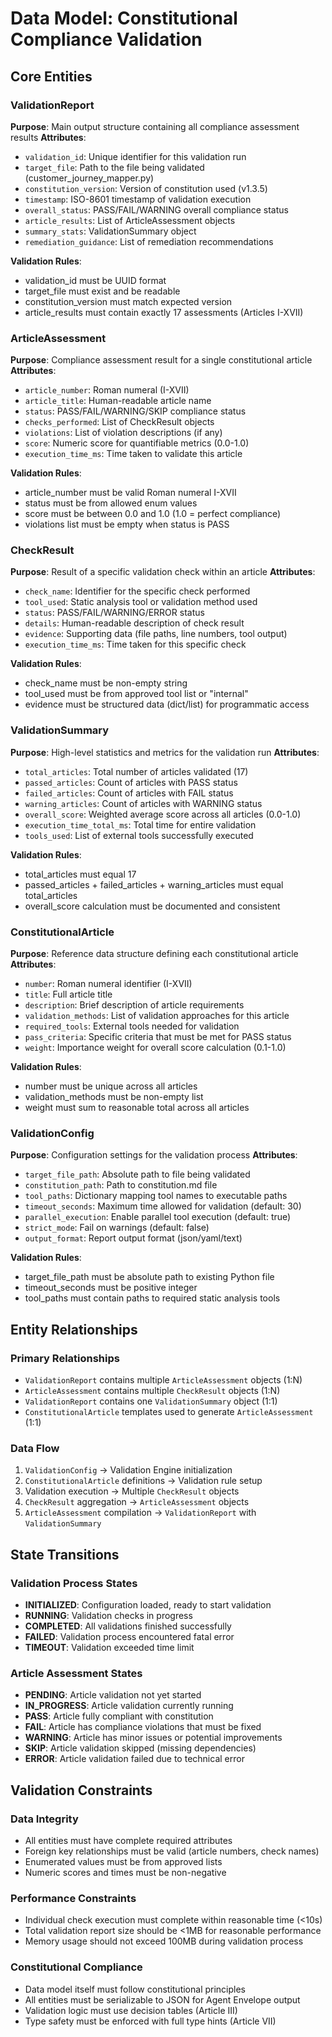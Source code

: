 # Data Model: Constitutional Compliance Validation

## Core Entities

### ValidationReport
**Purpose**: Main output structure containing all compliance assessment results
**Attributes**:
- `validation_id`: Unique identifier for this validation run
- `target_file`: Path to the file being validated (customer_journey_mapper.py)
- `constitution_version`: Version of constitution used (v1.3.5)
- `timestamp`: ISO-8601 timestamp of validation execution
- `overall_status`: PASS/FAIL/WARNING overall compliance status
- `article_results`: List of ArticleAssessment objects
- `summary_stats`: ValidationSummary object
- `remediation_guidance`: List of remediation recommendations

**Validation Rules**:
- validation_id must be UUID format
- target_file must exist and be readable
- constitution_version must match expected version
- article_results must contain exactly 17 assessments (Articles I-XVII)

### ArticleAssessment
**Purpose**: Compliance assessment result for a single constitutional article
**Attributes**:
- `article_number`: Roman numeral (I-XVII)
- `article_title`: Human-readable article name
- `status`: PASS/FAIL/WARNING/SKIP compliance status
- `checks_performed`: List of CheckResult objects
- `violations`: List of violation descriptions (if any)
- `score`: Numeric score for quantifiable metrics (0.0-1.0)
- `execution_time_ms`: Time taken to validate this article

**Validation Rules**:
- article_number must be valid Roman numeral I-XVII
- status must be from allowed enum values
- score must be between 0.0 and 1.0 (1.0 = perfect compliance)
- violations list must be empty when status is PASS

### CheckResult
**Purpose**: Result of a specific validation check within an article
**Attributes**:
- `check_name`: Identifier for the specific check performed
- `tool_used`: Static analysis tool or validation method used
- `status`: PASS/FAIL/WARNING/ERROR status
- `details`: Human-readable description of check result
- `evidence`: Supporting data (file paths, line numbers, tool output)
- `execution_time_ms`: Time taken for this specific check

**Validation Rules**:
- check_name must be non-empty string
- tool_used must be from approved tool list or "internal"
- evidence must be structured data (dict/list) for programmatic access

### ValidationSummary
**Purpose**: High-level statistics and metrics for the validation run
**Attributes**:
- `total_articles`: Total number of articles validated (17)
- `passed_articles`: Count of articles with PASS status
- `failed_articles`: Count of articles with FAIL status
- `warning_articles`: Count of articles with WARNING status
- `overall_score`: Weighted average score across all articles (0.0-1.0)
- `execution_time_total_ms`: Total time for entire validation
- `tools_used`: List of external tools successfully executed

**Validation Rules**:
- total_articles must equal 17
- passed_articles + failed_articles + warning_articles must equal total_articles
- overall_score calculation must be documented and consistent

### ConstitutionalArticle
**Purpose**: Reference data structure defining each constitutional article
**Attributes**:
- `number`: Roman numeral identifier (I-XVII)
- `title`: Full article title
- `description`: Brief description of article requirements
- `validation_methods`: List of validation approaches for this article
- `required_tools`: External tools needed for validation
- `pass_criteria`: Specific criteria that must be met for PASS status
- `weight`: Importance weight for overall score calculation (0.1-1.0)

**Validation Rules**:
- number must be unique across all articles
- validation_methods must be non-empty list
- weight must sum to reasonable total across all articles

### ValidationConfig
**Purpose**: Configuration settings for the validation process
**Attributes**:
- `target_file_path`: Absolute path to file being validated
- `constitution_path`: Path to constitution.md file
- `tool_paths`: Dictionary mapping tool names to executable paths
- `timeout_seconds`: Maximum time allowed for validation (default: 30)
- `parallel_execution`: Enable parallel tool execution (default: true)
- `strict_mode`: Fail on warnings (default: false)
- `output_format`: Report output format (json/yaml/text)

**Validation Rules**:
- target_file_path must be absolute path to existing Python file
- timeout_seconds must be positive integer
- tool_paths must contain paths to required static analysis tools

## Entity Relationships

### Primary Relationships
- `ValidationReport` contains multiple `ArticleAssessment` objects (1:N)
- `ArticleAssessment` contains multiple `CheckResult` objects (1:N)
- `ValidationReport` contains one `ValidationSummary` object (1:1)
- `ConstitutionalArticle` templates used to generate `ArticleAssessment` (1:1)

### Data Flow
1. `ValidationConfig` → Validation Engine initialization
2. `ConstitutionalArticle` definitions → Validation rule setup
3. Validation execution → Multiple `CheckResult` objects
4. `CheckResult` aggregation → `ArticleAssessment` objects
5. `ArticleAssessment` compilation → `ValidationReport` with `ValidationSummary`

## State Transitions

### Validation Process States
- **INITIALIZED**: Configuration loaded, ready to start validation
- **RUNNING**: Validation checks in progress
- **COMPLETED**: All validations finished successfully
- **FAILED**: Validation process encountered fatal error
- **TIMEOUT**: Validation exceeded time limit

### Article Assessment States
- **PENDING**: Article validation not yet started
- **IN_PROGRESS**: Article validation currently running
- **PASS**: Article fully compliant with constitution
- **FAIL**: Article has compliance violations that must be fixed
- **WARNING**: Article has minor issues or potential improvements
- **SKIP**: Article validation skipped (missing dependencies)
- **ERROR**: Article validation failed due to technical error

## Validation Constraints

### Data Integrity
- All entities must have complete required attributes
- Foreign key relationships must be valid (article numbers, check names)
- Enumerated values must be from approved lists
- Numeric scores and times must be non-negative

### Performance Constraints
- Individual check execution must complete within reasonable time (<10s)
- Total validation report size should be <1MB for reasonable performance
- Memory usage should not exceed 100MB during validation process

### Constitutional Compliance
- Data model itself must follow constitutional principles
- All entities must be serializable to JSON for Agent Envelope output
- Validation logic must use decision tables (Article III)
- Type safety must be enforced with full type hints (Article VII)